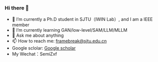 ### Hi there 👋

- 🔭 I’m currently a Ph.D student in SJTU（IWIN Lab）, and I am a IEEE member
- 🌱 I’m currently learning GAN/low-level/SAM/LLM/MLLM
- 💬 Ask me about anything
- 📫 How to reach me: framebreak@sjtu.edu.cn
- Google sclolar: [Google scholar](https://colab.research.google.com/github/kaz12tech/ai_demos/blob/master/SpA_Former_shadow_removal_demo.ipynb](https://scholar.google.co.jp/citations?hl=zh-CN&view_op=list_works&gmla=AJsN-F4aXHhYsAh04Mtp8GgO_U1sSLVL2c_iyLjBxaHffoPLCF3VRNv1mdNmISmp4GoVId05fZu_G8N0o26MslEw3UGH-lEbeFEDMsLQ4eUyYCv-FFHJyiBuqhR2WYbTuPx7cpU_A65gowG3Nwvb54cYIGiNG31GQA&user=Y6Z5xQQAAAAJ)https://scholar.google.co.jp/citations?hl=zh-CN&view_op=list_works&gmla=AJsN-F4aXHhYsAh04Mtp8GgO_U1sSLVL2c_iyLjBxaHffoPLCF3VRNv1mdNmISmp4GoVId05fZu_G8N0o26MslEw3UGH-lEbeFEDMsLQ4eUyYCv-FFHJyiBuqhR2WYbTuPx7cpU_A65gowG3Nwvb54cYIGiNG31GQA&user=Y6Z5xQQAAAAJ](https://scholar.google.co.jp/citations?hl=zh-CN&view_op=list_works&gmla=AJsN-F4aXHhYsAh04Mtp8GgO_U1sSLVL2c_iyLjBxaHffoPLCF3VRNv1mdNmISmp4GoVId05fZu_G8N0o26MslEw3UGH-lEbeFEDMsLQ4eUyYCv-FFHJyiBuqhR2WYbTuPx7cpU_A65gowG3Nwvb54cYIGiNG31GQA&user=Y6Z5xQQAAAAJ)https://scholar.google.co.jp/citations?hl=zh-CN&view_op=list_works&gmla=AJsN-F4aXHhYsAh04Mtp8GgO_U1sSLVL2c_iyLjBxaHffoPLCF3VRNv1mdNmISmp4GoVId05fZu_G8N0o26MslEw3UGH-lEbeFEDMsLQ4eUyYCv-FFHJyiBuqhR2WYbTuPx7cpU_A65gowG3Nwvb54cYIGiNG31GQA&user=Y6Z5xQQAAAA](https://scholar.google.co.jp/citations?hl=zh-CN&user=Y6Z5xQQAAAAJ)https://scholar.google.co.jp/citations?hl=zh-CN&user=Y6Z5xQQAAAAJ) 
- My Wechat：SemiZxf

